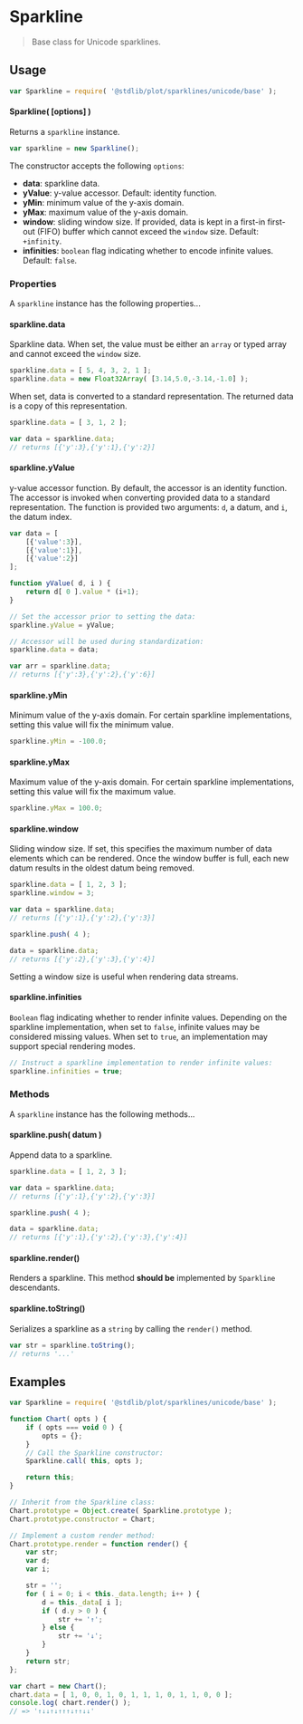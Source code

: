 Sparkline
===

> Base class for Unicode sparklines.


<section class="usage">

## Usage

``` javascript
var Sparkline = require( '@stdlib/plot/sparklines/unicode/base' );
```

#### Sparkline( \[options\] )

Returns a `sparkline` instance.

``` javascript
var sparkline = new Sparkline();
```

The constructor accepts the following `options`:

* __data__: sparkline data.
* __yValue__: y-value accessor. Default: identity function.
* __yMin__: minimum value of the y-axis domain.
* __yMax__: maximum value of the y-axis domain.
* __window__: sliding window size. If provided, data is kept in a first-in first-out (FIFO) buffer which cannot exceed the `window` size. Default: `+infinity`.
* __infinities__: `boolean` flag indicating whether to encode infinite values. Default: `false`.


### Properties

A `sparkline` instance has the following properties...


#### sparkline.data

Sparkline data. When set, the value must be either an `array` or typed array and cannot exceed the `window` size.

``` javascript
sparkline.data = [ 5, 4, 3, 2, 1 ];
sparkline.data = new Float32Array( [3.14,5.0,-3.14,-1.0] );
```

When set, data is converted to a standard representation. The returned data is a copy of this representation.

``` javascript
sparkline.data = [ 3, 1, 2 ];

var data = sparkline.data;
// returns [{'y':3},{'y':1},{'y':2}]
```

#### sparkline.yValue

y-value accessor function. By default, the accessor is an identity function. The accessor is invoked when converting provided data to a standard representation. The function is provided two arguments: `d`, a datum, and `i`, the datum index.

``` javascript
var data = [
    [{'value':3}],
    [{'value':1}],
    [{'value':2}]
];

function yValue( d, i ) {
    return d[ 0 ].value * (i+1);
}

// Set the accessor prior to setting the data:
sparkline.yValue = yValue;

// Accessor will be used during standardization:
sparkline.data = data;

var arr = sparkline.data;
// returns [{'y':3},{'y':2},{'y':6}]
```


#### sparkline.yMin

Minimum value of the y-axis domain. For certain sparkline implementations, setting this value will fix the minimum value.

``` javascript
sparkline.yMin = -100.0;
```


#### sparkline.yMax

Maximum value of the y-axis domain. For certain sparkline implementations, setting this value will fix the maximum value.

``` javascript
sparkline.yMax = 100.0;
```


#### sparkline.window

Sliding window size. If set, this specifies the maximum number of data elements which can be rendered. Once the window buffer is full, each new datum results in the oldest datum being removed.

``` javascript
sparkline.data = [ 1, 2, 3 ];
sparkline.window = 3;

var data = sparkline.data;
// returns [{'y':1},{'y':2},{'y':3}]

sparkline.push( 4 );

data = sparkline.data;
// returns [{'y':2},{'y':3},{'y':4}]
```

Setting a window size is useful when rendering data streams.


#### sparkline.infinities

`Boolean` flag indicating whether to render infinite values. Depending on the sparkline implementation, when set to `false`, infinite values may be considered missing values. When set to `true`, an implementation may support special rendering modes.

``` javascript
// Instruct a sparkline implementation to render infinite values:
sparkline.infinities = true;
```


### Methods

A `sparkline` instance has the following methods...


#### sparkline.push( datum )

Append data to a sparkline.

``` javascript
sparkline.data = [ 1, 2, 3 ];

var data = sparkline.data;
// returns [{'y':1},{'y':2},{'y':3}]

sparkline.push( 4 );

data = sparkline.data;
// returns [{'y':1},{'y':2},{'y':3},{'y':4}]
```


#### sparkline.render()

Renders a sparkline. This method __should be__ implemented by `Sparkline` descendants.


#### sparkline.toString()

Serializes a sparkline as a `string` by calling the `render()` method.

``` javascript
var str = sparkline.toString();
// returns '...'
```


</section>

<!-- /.usage -->


<section class="examples">

## Examples

``` javascript
var Sparkline = require( '@stdlib/plot/sparklines/unicode/base' );

function Chart( opts ) {
    if ( opts === void 0 ) {
        opts = {};
    }
    // Call the Sparkline constructor:
    Sparkline.call( this, opts );

    return this;
}

// Inherit from the Sparkline class:
Chart.prototype = Object.create( Sparkline.prototype );
Chart.prototype.constructor = Chart;

// Implement a custom render method:
Chart.prototype.render = function render() {
    var str;
    var d;
    var i;

    str = '';
    for ( i = 0; i < this._data.length; i++ ) {
        d = this._data[ i ];
        if ( d.y > 0 ) {
            str += '↑';
        } else {
            str += '↓';
        }
    }
    return str;
};

var chart = new Chart();
chart.data = [ 1, 0, 0, 1, 0, 1, 1, 1, 0, 1, 1, 0, 0 ];
console.log( chart.render() );
// => '↑↓↓↑↓↑↑↑↓↑↑↓↓'
```

</section>

<!-- /.examples -->


<section class="links">

</section>

<!-- /.links -->
